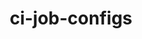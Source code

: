 ---
permalink: /engineering/projects/ci-job-configs/
project_link_name: ci-job-configs
project_maintainers: ''
project_stats: 'true'
project_url: https://git.linaro.org/ci/job/configs.git/commit
title: ci-job-configs
---